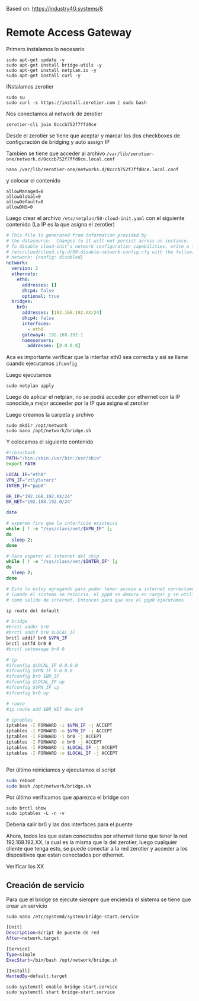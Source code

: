 Based on: https://industry40.systems/8

# Remote Access Gateway

Primero instalamos lo necesario

```
sudo apt-get update -y
sudo apt-get install bridge-utils -y
sudo apt-get install netplan.io -y
sudo apt-get install curl -y

```

INstalamos zerotier

```
sudo su
sudo curl -s https://install.zerotier.com | sudo bash

```

Nos conectamos al network de zerotier

```
zerotier-cli join 0cccb752f7ffd0ce
```

Desde el zerotier se tiene que aceptar y marcar los dos checkboxes de configuración de bridging y auto assign IP

Tambien se tiene que acceder al archivo `/var/lib/zerotier-one/network.d/0cccb752f7ffd0ce.local.conf `

```
nano /var/lib/zerotier-one/networks.d/0cccb752f7ffd0ce.local.conf
```

y colocar el contenido

```
allowManaged=0
allowGlobal=0
allowDefault=0
allowDNS=0
```

Luego crear el archivo `/etc/netplan/50-cloud-init.yaml` con el siguiente contenido (La IP es la que asigna el zerotier)

```yaml
# This file is generated from information provided by
# the datasource.  Changes to it will not persist across an instance.
# To disable cloud-init's network configuration capabilities, write a file
# /etc/cloud/cloud.cfg.d/99-disable-network-config.cfg with the following:
# network: {config: disabled}
network:
  version: 2
  ethernets:
    eth0:
      addresses: []
      dhcp4: false
      optional: true
  bridges:
    br0:
      addresses: [192.168.192.XX/24]
      dhcp4: false
      interfaces:
        - eth0
      gateway4: 192.168.192.1
      nameservers:
        addresses: [8.8.8.8]
```

Aca es importante verificar que la interfaz eth0 sea correcta y asi se llame cuando ejecutamos `ifconfig`

Luego ejecutamos

```
sudo netplan apply
```

Luego de aplicar el netplan, no se podrá acceder por ethernet con la IP conocide,a mejor acceeder por la IP que asigna el zerotier

Luego creamos la carpeta y archivo

```
sudo mkdir /opt/network
sudo nano /opt/network/bridge.sh
```

Y colocamos el siguiente contenido

```bash
#!/bin/bash
PATH="/bin:/sbin:/usr/bin:/usr/sbin"
export PATH

LOCAL_IF="eth0"
VPN_IF="ztly5urarz"
INTER_IF="ppp0"

BR_IP="192.168.192.XX/24"
BR_NET="192.168.192.0/24"

date

# esperem fins que la interficie existeixi
while [ ! -e "/sys/class/net/$VPN_IF" ];
do
  sleep 2;
done

# Para esperar el internet del chip
while [ ! -e "/sys/class/net/$INTER_IF" ];
do
  sleep 2;
done

# Esto lo estoy agregando para poder tener acceso a internet correctamente
# Cuando el sistema se reinicia, el ppp0 se demora en cargar y se utiliza el br0
# como salida de internet. Entonces para que use el ppp0 ejecutamos

ip route del default

# bridge
#brctl addbr br0
#brctl addif br0 $LOCAL_IF
brctl addif br0 $VPN_IF
brctl setfd br0 0
#brctl setmaxage br0 0

# ip
#ifconfig $LOCAL_IF 0.0.0.0
#ifconfig $VPN_IF 0.0.0.0
#ifconfig br0 $BR_IP
#ifconfig $LOCAL_IF up
#ifconfig $VPN_IF up
#ifconfig br0 up

# route
#ip route add $BR_NET dev br0

# iptables
iptables -I FORWARD -i $VPN_IF -j ACCEPT
iptables -I FORWARD -o $VPN_IF -j ACCEPT
iptables -I FORWARD -i br0 -j ACCEPT
iptables -I FORWARD -o br0 -j ACCEPT
iptables -I FORWARD -i $LOCAL_IF -j ACCEPT
iptables -I FORWARD -o $LOCAL_IF -j ACCEPT



```

Por último reiniciamos y ejecutamos el script

```bash
sudo reboot
sudo bash /opt/network/bridge.sh
```

Por último verificamos que aparezca el bridge con

```
sudo brctl show
sudo iptables -L -n -v
```

Debería salir br0 y las dos interfaces para el puente

Ahora, todos los que estan conectados por ethernet tiene que tener la red 192.168.192.XX, la cual es la misma que la del zerotier, luego cualquier cliente que tenga esto, se puede conectar a la red zerotier y acceder a los dispositivos que estan conectados por ethernet.

Verificar los XX

## Creación de servicio

Para que el bridge se ejecute siempre que encienda el sistema se tiene que crear un servicio

```
sudo nano /etc/systemd/system/bridge-start.service
```

```bash
[Unit]
Description=Script de puente de red
After=network.target

[Service]
Type=simple
ExecStart=/bin/bash /opt/network/bridge.sh

[Install]
WantedBy=default.target
```

```
sudo systemctl enable bridge-start.service
sudo systemctl start bridge-start.service
```

